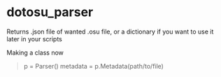 # dotosu_parser
Returns .json file of wanted .osu file, or a dictionary if you want to use it later in your scripts

Making a class now
> p = Parser()
> metadata = p.Metadata(path/to/file)